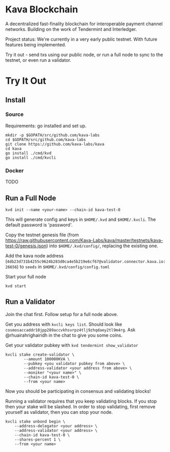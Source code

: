 # Kava Blockchain

A decentralized fast-finality blockchain for interoperable payment channel networks.
Building on the work of Tendermint and Interledger.

Project status: We're currently in a very early public testnet. With future features being implemented.

Try it out - send txs using our public node, or run a full node to sync to the testnet, or even run a validator.


# Try It Out

## Install

### Source

Requirements: go installed and set up.

	mkdir -p $GOPATH/src/github.com/kava-labs
	cd $GOPATH/src/github.com/kava-labs
	git clone https://github.com/kava-labs/kava
	cd kava
	go install ./cmd/kvd
	go install ./cmd/kvcli

<!-- Make sure GOBIN environment variable is set if you want to access programs anywhere -->

### Docker

TODO
<!-- Requirements: docker installed.

No installation necessary, just prepend commands with `docker run kava/kava`.  TODO name necessary to avoid new contianer being created each time?

This will use our docker container `kava/kava` and store all blockchain data and keys within the container. -->

<!-- To store this data outisde the conatiner, attach volumes to the container:

	docker run --rm -v $HOME/.kvd:/root/.kvd -v $HOME/.kvcli:/root/.kvcli kava/kava <further commands>

Now blockchain data will be stored in `$HOME/.kvd` and keys in `$HOME/.kvcli`. Also the `--rm` flag removes the contianer after each run.

 -->
<!-- ## Send Transactions

You can send transactions on the testnet using our node without yncing a local node.
Requirements

TODO users need to set up keys first?

	kvcli <args> --node validator.connector.kava.io:26657 --chain-id kava-test-<current version>
 -->

## Run a Full Node

	kvd init --name <your-name> --chain-id kava-test-0

This will generate config and keys in `$HOME/.kvd` and `$HOME/.kvcli`.
The default password is 'password'.

Copy the testnet genesis file (from https://raw.githubusercontent.com/Kava-Labs/kava/master/testnets/kava-test-0/genesis.json) into `$HOME/.kvd/config/`, replacing the existing one.

Add the kava node address (`4db23d731b4255c9624b283d0ca4e5b219e6cf67@validator.connector.kava.io:26656`) to `seeds` in `$HOME/.kvd/config/config.toml`

Start your full node

	kvd start


## Run a Validator
Join the chat first. Follow setup for a full node above.

Get you address with `kvcli keys list`. Should look like `cosmosaccaddr10jpp289accvkhsvrpz4tlj9zhqdaey2tl9m4rg`.
Ask @rhuairahrighairidh in the chat to give you some coins.

Get your validator pubkey with `kvd tendermint show_validator`

	kvcli stake create-validator \
            --amount 100000KVA \
            --pubkey <you validator pubkey from above> \
            --address-validator <your address from above> \
            --moniker "<your name>" \
            --chain-id kava-test-0 \
            --from <your name>

Now you should be participating in consensus and validating blocks!


Running a validator requires that you keep validating blocks. If you stop then your stake will be slashed.
In order to stop validating, first remove yourself as validator, then you can stop your node.

	kvcli stake unbond begin \
		--address-delegator <your address> \
		--address-validator <your address> \
		--chain-id kava-test-0 \
		--shares-percent 1 \
		--from <your name>